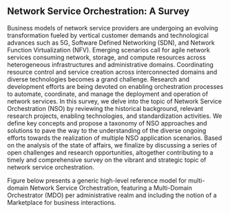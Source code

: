 ## Network Service Orchestration: A Survey

Business models of network service providers are
undergoing an evolving transformation fueled by vertical customer
demands and technological advances such as 5G, Software
Defined Networking (SDN), and Network Function Virtualization
(NFV). Emerging scenarios call for agile network
services consuming network, storage, and compute resources
across heterogeneous infrastructures and administrative domains.
Coordinating resource control and service creation across interconnected
domains and diverse technologies becomes a grand
challenge. Research and development efforts are being devoted
on enabling orchestration processes to automate, coordinate, and
manage the deployment and operation of network services. In this
survey, we delve into the topic of Network Service Orchestration
(NSO) by reviewing the historical background, relevant research
projects, enabling technologies, and standardization activities. We
define key concepts and propose a taxonomy of NSO approaches
and solutions to pave the way to the understanding of the
diverse ongoing efforts towards the realization of multiple NSO
application scenarios. Based on the analysis of the state of
affairs, we finalize by discussing a series of open challenges
and research opportunities, altogether contributing to a timely
and comprehensive survey on the vibrant and strategic topic of
network service orchestration.

Figure below presents a generic high-level reference model
for multi-domain Network Service Orchestration, featuring a
Multi-Domain Orchestrator (MDO) per administrative realm
and including the notion of a Marketplace for business interactions.
